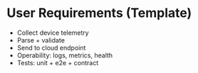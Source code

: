 # User Requirements (Template)
- Collect device telemetry
- Parse + validate
- Send to cloud endpoint
- Operability: logs, metrics, health
- Tests: unit + e2e + contract

